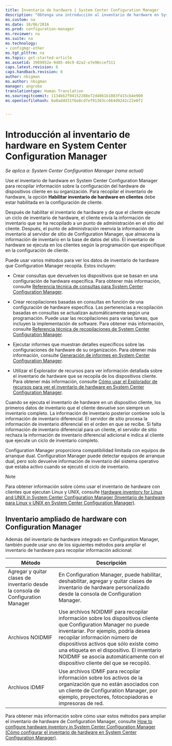 ```yaml
---
title: Inventario de hardware | System Center Configuration Manager
description: "Obtenga una introducción al inventario de hardware en System Center Configuration Manager."
ms.custom: na
ms.date: 10/06/2016
ms.prod: configuration-manager
ms.reviewer: na
ms.suite: na
ms.technology:
- configmgr-other
ms.tgt_pltfrm: na
ms.topic: get-started-article
ms.assetid: 3969952e-9d05-49c9-82a2-e7e90ccef511
caps.latest.revision: 6
caps.handback.revision: 0
author: nbigman
ms.author: nbigman
manager: angrobe
translationtype: Human Translation
ms.sourcegitcommit: 1134bb2f04152288e72d40b1b1083f415cb4e900
ms.openlocfilehash: 6a0addd31f6e8cd7ef91303cc664d9242c22e0f2


---
```

# <a name="introduction-to-hardware-inventory-in-system-center-configuration-manager"></a>Introducción al inventario de hardware en System Center Configuration Manager

*Se aplica a: System Center Configuration Manager (rama actual)*

Use el inventario de hardware en System Center Configuration Manager para recopilar información sobre la configuración del hardware de dispositivos cliente en su organización. Para recopilar el inventario de hardware, la opción **Habilitar inventario de hardware en clientes** debe estar habilitada en la configuración de cliente.  

 Después de habilitar el inventario de hardware y de que el cliente ejecute un ciclo de inventario de hardware, el cliente envía la información de inventario que se ha recopilado a un punto de administración en el sitio del cliente. Después, el punto de administración reenvía la información de inventario al servidor de sitio de Configuration Manager, que almacena la información de inventario en la base de datos del sitio. El inventario de hardware se ejecuta en los clientes según la programación que especifique en la configuración de cliente.  

 Puede usar varios métodos para ver los datos de inventario de hardware que Configuration Manager recopila. Estos incluyen:  

-   Crear consultas que devuelven los dispositivos que se basan en una configuración de hardware específica. Para obtener más información, consulte [Referencia técnica de consultas para System Center Configuration Manager](../../../../core/servers/manage/queries-technical-reference.md).  

-   Crear recopilaciones basadas en consultas en función de una configuración de hardware específica. Las pertenencias a recopilación basadas en consultas se actualizan automáticamente según una programación. Puede usar las recopilaciones para varias tareas, que incluyen la implementación de software. Para obtener más información, consulte [Referencia técnica de recopilaciones de System Center Configuration Manager](../../../../core/clients/manage/collections/collections-technical-reference.md).  

-   Ejecutar informes que muestran detalles específicos sobre las configuraciones de hardware de su organización. Para obtener más información, consulte [Generación de informes en System Center Configuration Manager](../../../../core/servers/manage/reporting.md).  

-   Utilizar el Explorador de recursos para ver información detallada sobre el inventario de hardware que se recopila de los dispositivos cliente. Para obtener más información, consulte [Cómo usar el Explorador de recursos para ver el inventario de hardware en System Center Configuration Manager](../../../../core/clients/manage/inventory/use-resource-explorer-to-view-hardware-inventory.md).  

 Cuando se ejecuta el inventario de hardware en un dispositivo cliente, los primeros datos de inventario que el cliente devuelve son siempre un inventario completo. La información de inventario posterior contiene solo la información de inventario diferencial. El servidor de sitio procesa la información de inventario diferencial en el orden en que se recibe. Si falta información de inventario diferencial para un cliente, el servidor de sitio rechaza la información de inventario diferencial adicional e indica al cliente que ejecute un ciclo de inventario completo.  

 Configuration Manager proporciona compatibilidad limitada con equipos de arranque dual. Configuration Manager puede detectar equipos de arranque dual, pero solo devuelve información de inventario del sistema operativo que estaba activo cuando se ejecutó el ciclo de inventario.  

> [!NOTE]  
>  Para obtener información sobre cómo usar el inventario de hardware con clientes que ejecutan Linux y UNIX, consulte [Hardware inventory for Linux and UNIX in System Center Configuration Manager (Inventario de hardware para Linux y UNIX en System Center Configuration Manager)](../../../../core/clients/manage/inventory/hardware-inventory-for-linux-and-unix.md).  

## <a name="extending-configuration-manager-hardware-inventory"></a>Inventario ampliado de hardware con Configuration Manager  
 Además del inventario de hardware integrado en Configuration Manager, también puede usar uno de los siguientes métodos para ampliar el inventario de hardware para recopilar información adicional:  

|Método|Descripción|  
|------------|-----------------|  
|Agregar y quitar clases de inventario desde la consola de Configuration Manager|En Configuration Manager, puede habilitar, deshabilitar, agregar y quitar clases de inventario de hardware personalizado desde la consola de Configuration Manager.|  
|Archivos NOIDMIF|Use archivos NOIDMIF para recopilar información sobre los dispositivos cliente que Configuration Manager no puede inventariar. Por ejemplo, podría desea recopilar información número de dispositivos activos que sólo existe como una etiqueta en el dispositivo. El inventario NOIDMIF se asocia automáticamente con el dispositivo cliente del que se recopiló.|  
|Archivos IDMIF|Use archivos IDMIF para recopilar información sobre los activos de la organización que no están asociados con un cliente de Configuration Manager, por ejemplo, proyectores, fotocopiadoras e impresoras de red.|  

 Para obtener más información sobre cómo usar estos métodos para ampliar el inventario de hardware de Configuration Manager, consulte [How to configure hardware inventory in System Center Configuration Manager (Cómo configurar el inventario de hardware en System Center Configuration Manager)](../../../../core/clients/manage/inventory/configure-hardware-inventory.md).  



<!--HONumber=Nov16_HO1-->


